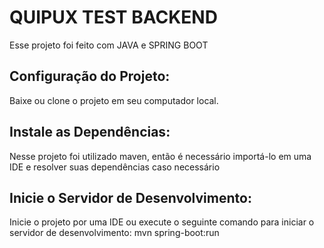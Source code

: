 # QUIPUX TEST BACKEND
Esse projeto foi feito com JAVA e SPRING BOOT

## Configuração do Projeto:
Baixe ou clone o projeto em seu computador local.

## Instale as Dependências:
Nesse projeto foi utilizado maven, então é necessário importá-lo em uma IDE e resolver suas dependências caso necessário

## Inicie o Servidor de Desenvolvimento:
Inicie o projeto por uma IDE ou execute o seguinte comando para iniciar o servidor de desenvolvimento: mvn spring-boot:run
